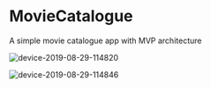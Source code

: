 # MovieCatalogue

A simple movie catalogue app with MVP architecture

![device-2019-08-29-114820](https://user-images.githubusercontent.com/48062932/63911001-09fa3680-ca53-11e9-8fc2-edb218466ed0.png)

![device-2019-08-29-114846](https://user-images.githubusercontent.com/48062932/63911002-0a92cd00-ca53-11e9-8cc8-e996c55b07a5.png)
